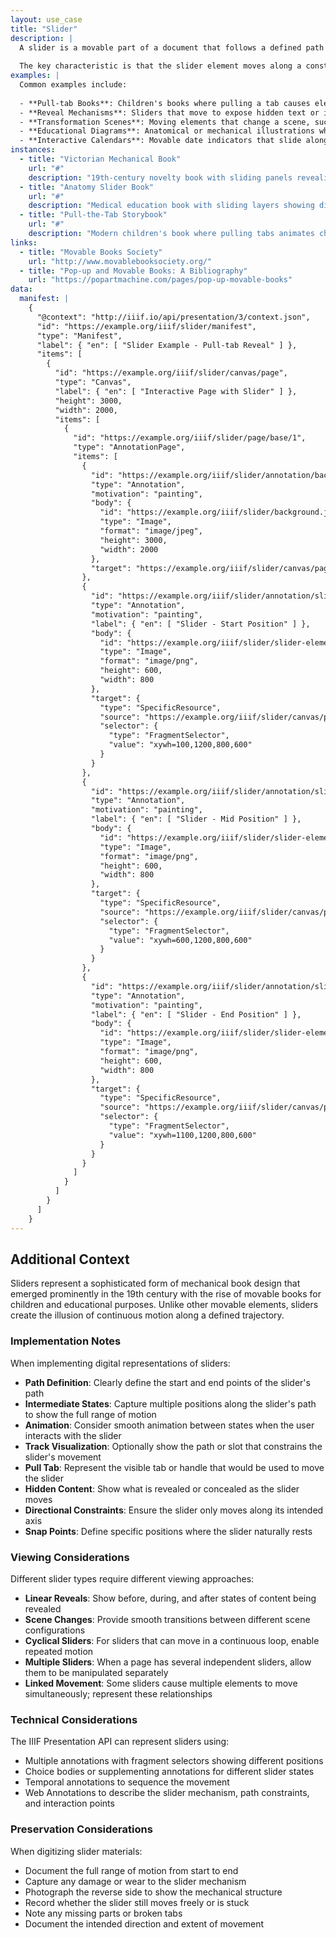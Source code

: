 ```yaml
---
layout: use_case
title: "Slider"
description: |
  A slider is a movable part of a document that follows a defined path between two or more anchor points, typically moving in a straight line without flipping to reveal a new face. Sliders create dynamic interactions by revealing hidden content, changing visible combinations, or providing tactile engagement with the document.
  
  The key characteristic is that the slider element moves along a constrained path (usually a slot or track) while maintaining the same face visible to the viewer, unlike pages that turn or volvelles that rotate around a central point.
examples: |
  Common examples include:
  
  - **Pull-tab Books**: Children's books where pulling a tab causes elements to move across the page, such as animals moving through a scene or vehicles traveling along a road
  - **Reveal Mechanisms**: Sliders that move to expose hidden text or images beneath a covering layer, often used for answers to questions or surprise elements
  - **Transformation Scenes**: Moving elements that change a scene, such as day-to-night transitions or before-and-after comparisons
  - **Educational Diagrams**: Anatomical or mechanical illustrations where sliding parts demonstrate movement, stages of development, or internal structures
  - **Interactive Calendars**: Movable date indicators that slide along a track to mark the current day or month
instances:
  - title: "Victorian Mechanical Book"
    url: "#"
    description: "19th-century novelty book with sliding panels revealing hidden images"
  - title: "Anatomy Slider Book"
    url: "#"
    description: "Medical education book with sliding layers showing different body systems"
  - title: "Pull-the-Tab Storybook"
    url: "#"
    description: "Modern children's book where pulling tabs animates characters and objects"
links:
  - title: "Movable Books Society"
    url: "http://www.movablebooksociety.org/"
  - title: "Pop-up and Movable Books: A Bibliography"
    url: "https://popartmachine.com/pages/pop-up-movable-books"
data:
  manifest: |
    {
      "@context": "http://iiif.io/api/presentation/3/context.json",
      "id": "https://example.org/iiif/slider/manifest",
      "type": "Manifest",
      "label": { "en": [ "Slider Example - Pull-tab Reveal" ] },
      "items": [
        {
          "id": "https://example.org/iiif/slider/canvas/page",
          "type": "Canvas",
          "label": { "en": [ "Interactive Page with Slider" ] },
          "height": 3000,
          "width": 2000,
          "items": [
            {
              "id": "https://example.org/iiif/slider/page/base/1",
              "type": "AnnotationPage",
              "items": [
                {
                  "id": "https://example.org/iiif/slider/annotation/background",
                  "type": "Annotation",
                  "motivation": "painting",
                  "body": {
                    "id": "https://example.org/iiif/slider/background.jpg",
                    "type": "Image",
                    "format": "image/jpeg",
                    "height": 3000,
                    "width": 2000
                  },
                  "target": "https://example.org/iiif/slider/canvas/page"
                },
                {
                  "id": "https://example.org/iiif/slider/annotation/slider-position-1",
                  "type": "Annotation",
                  "motivation": "painting",
                  "label": { "en": [ "Slider - Start Position" ] },
                  "body": {
                    "id": "https://example.org/iiif/slider/slider-element.png",
                    "type": "Image",
                    "format": "image/png",
                    "height": 600,
                    "width": 800
                  },
                  "target": {
                    "type": "SpecificResource",
                    "source": "https://example.org/iiif/slider/canvas/page",
                    "selector": {
                      "type": "FragmentSelector",
                      "value": "xywh=100,1200,800,600"
                    }
                  }
                },
                {
                  "id": "https://example.org/iiif/slider/annotation/slider-position-2",
                  "type": "Annotation",
                  "motivation": "painting",
                  "label": { "en": [ "Slider - Mid Position" ] },
                  "body": {
                    "id": "https://example.org/iiif/slider/slider-element.png",
                    "type": "Image",
                    "format": "image/png",
                    "height": 600,
                    "width": 800
                  },
                  "target": {
                    "type": "SpecificResource",
                    "source": "https://example.org/iiif/slider/canvas/page",
                    "selector": {
                      "type": "FragmentSelector",
                      "value": "xywh=600,1200,800,600"
                    }
                  }
                },
                {
                  "id": "https://example.org/iiif/slider/annotation/slider-position-3",
                  "type": "Annotation",
                  "motivation": "painting",
                  "label": { "en": [ "Slider - End Position" ] },
                  "body": {
                    "id": "https://example.org/iiif/slider/slider-element.png",
                    "type": "Image",
                    "format": "image/png",
                    "height": 600,
                    "width": 800
                  },
                  "target": {
                    "type": "SpecificResource",
                    "source": "https://example.org/iiif/slider/canvas/page",
                    "selector": {
                      "type": "FragmentSelector",
                      "value": "xywh=1100,1200,800,600"
                    }
                  }
                }
              ]
            }
          ]
        }
      ]
    }
---
```


## Additional Context

Sliders represent a sophisticated form of mechanical book design that emerged prominently in the 19th century with the rise of movable books for children and educational purposes. Unlike other movable elements, sliders create the illusion of continuous motion along a defined trajectory.

### Implementation Notes

When implementing digital representations of sliders:

- **Path Definition**: Clearly define the start and end points of the slider's path
- **Intermediate States**: Capture multiple positions along the slider's path to show the full range of motion
- **Animation**: Consider smooth animation between states when the user interacts with the slider
- **Track Visualization**: Optionally show the path or slot that constrains the slider's movement
- **Pull Tab**: Represent the visible tab or handle that would be used to move the slider
- **Hidden Content**: Show what is revealed or concealed as the slider moves
- **Directional Constraints**: Ensure the slider only moves along its intended axis
- **Snap Points**: Define specific positions where the slider naturally rests

### Viewing Considerations

Different slider types require different viewing approaches:

- **Linear Reveals**: Show before, during, and after states of content being revealed
- **Scene Changes**: Provide smooth transitions between different scene configurations
- **Cyclical Sliders**: For sliders that can move in a continuous loop, enable repeated motion
- **Multiple Sliders**: When a page has several independent sliders, allow them to be manipulated separately
- **Linked Movement**: Some sliders cause multiple elements to move simultaneously; represent these relationships

### Technical Considerations

The IIIF Presentation API can represent sliders using:
- Multiple annotations with fragment selectors showing different positions
- Choice bodies or supplementing annotations for different slider states
- Temporal annotations to sequence the movement
- Web Annotations to describe the slider mechanism, path constraints, and interaction points

### Preservation Considerations

When digitizing slider materials:

- Document the full range of motion from start to end
- Capture any damage or wear to the slider mechanism
- Photograph the reverse side to show the mechanical structure
- Record whether the slider still moves freely or is stuck
- Note any missing parts or broken tabs
- Document the intended direction and extent of movement
